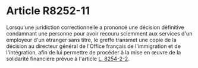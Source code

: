 # Article R8252-11

Lorsqu'une juridiction correctionnelle a prononcé une décision définitive condamnant une personne pour avoir recouru sciemment aux services d'un employeur d'un étranger sans titre, le greffe transmet une copie de la décision au directeur général de l'Office français de l'immigration et de l'intégration, afin de lui permettre de procéder à la mise en œuvre de la solidarité financière prévue à l'article [L. 8254-2-2][1].

 [1]: /affichCodeArticle.do?cidTexte=LEGITEXT000006072050&idArticle=LEGIARTI000024194561&dateTexte=&categorieLien=cid